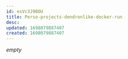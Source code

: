```yaml
---
id: esVc3J9BOU
title: Perso-projects-dendronlike-docker-run
desc: 
updated: 1698079887407
created: 1698079887407
---
```


*empty*

